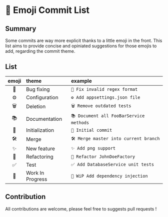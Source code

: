 # 📑 Emoji Commit List 

## Summary

Some commits are way more explicit thanks to a little emoji in the front. This
list aims to provide concise and opiniated suggestions for those emojis to add,
regarding the commit theme.

## List

| emoji | theme            | example |
|:-----:|:-----------------|:--------|
|  🐛  | Bug fixing       | `🐛 Fix invalid regex format` |
|  ⚙️️  | Configuration    | `⚙️️ Add appsettings.json file` |
|  🗑   | Deletion         | `🗑 Remove outdated tests` |
|  📚  | Documentation    | `📚 Document all FooBarService methods` |
|  🌱  | Initialization  | `🌱 Initial commit` |
|  🛠  | Merge  | `🛠 Merge master into current branch` |
|  ✨  | New feature      | `✨ Add png support` |
|  🎯  | Refactoring      | `🎯 Refactor JohnDoeFactory` |
|  ✅  | Test             | `✅ Add DatabaseService unit tests` |
|  🚧  | Work In Progress | `🚧 WiP Add dependency injection` |

## Contribution

All contributions are welcome, please feel free to suggests pull requests !
